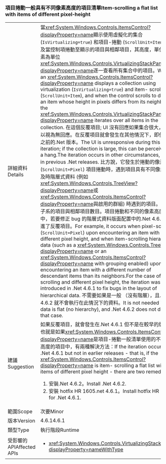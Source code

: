 ### <a name="item-scrolling-a-flat-list-with-items-of-different-pixel-height"></a><span data-ttu-id="2897e-101">項目捲動一般具有不同像素高度的項目清單</span><span class="sxs-lookup"><span data-stu-id="2897e-101">Item-scrolling a flat list with items of different pixel-height</span></span>

|   |   |
|---|---|
|<span data-ttu-id="2897e-102">詳細資料</span><span class="sxs-lookup"><span data-stu-id="2897e-102">Details</span></span>|<span data-ttu-id="2897e-103">當<xref:System.Windows.Controls.ItemsControl?displayProperty=name>顯示使用虛擬化的集合 (<code>IsVirtualizing=true</code>) 和項目-捲動 (<code>ScrollUnit=Item</code>)，以及當控制項捲動至顯示的項目與相鄰項目，其高度，單位為像素為單位<xref:System.Windows.Controls.VirtualizingStackPanel?displayProperty=name>逐一查看所有集合中的項目。</span><span class="sxs-lookup"><span data-stu-id="2897e-103">When an <xref:System.Windows.Controls.ItemsControl?displayProperty=name> displays a collection using virtualization (<code>IsVirtualizing=true</code>) and item- scrolling (<code>ScrollUnit=Item</code>), and when the control scrolls to display an item whose height in pixels differs from its neighbors, the <xref:System.Windows.Controls.VirtualizingStackPanel?displayProperty=name> iterates over all items in the collection.</span></span> <span data-ttu-id="2897e-104">在這個反覆項目; UI 沒有回應如果集合很大，這可以視為無回應。在反覆項目就會發生在其他情況下，即使是在之前的.Net 版本。</span><span class="sxs-lookup"><span data-stu-id="2897e-104">The UI is unresponsive during this iteration; if the collection is large, this can be perceived as a hang.The iteration occurs in other circumstances, even in previous .Net releases.</span></span> <span data-ttu-id="2897e-105">比方說，它發生於捲動的像素 (<code>ScrollUnit=Pixel</code>) 項目捲動時，遇到項目具有不同像素高度及時階層式資料 (例如<xref:System.Windows.Controls.TreeView?displayProperty=name>或<xref:System.Windows.Controls.ItemsControl?displayProperty=name>與啟用的群組) 時遇到的項目。不同的子系的項目與相鄰項目數目。項目捲動和不同的像素高度案例中，若要修正 bug 的階層式資料版面配置中的.Net 4.6.1 中引進了反覆項目。</span><span class="sxs-lookup"><span data-stu-id="2897e-105">For example, it occurs when pixel-scrolling (<code>ScrollUnit=Pixel</code>) upon encountering an item with different pixel height, and when item-scrolling hierarchical data (such as a <xref:System.Windows.Controls.TreeView?displayProperty=name> or an <xref:System.Windows.Controls.ItemsControl?displayProperty=name> with grouping enabled) upon encountering an item with a different number of descendant items than its neighbors.For the case of item-scrolling and different pixel height, the iteration was introduced in .Net 4.6.1 to fix bugs in the layout of hierarchical data.</span></span>  <span data-ttu-id="2897e-106">不需要如果是一般 （沒有階層），且.Net 4.6.2 就不會執行在此情況下的資料。</span><span class="sxs-lookup"><span data-stu-id="2897e-106">It is not needed if the data is flat (no hierarchy), and .Net 4.6.2 does not do it in that case.</span></span>|
|<span data-ttu-id="2897e-107">建議</span><span class="sxs-lookup"><span data-stu-id="2897e-107">Suggestion</span></span>|<span data-ttu-id="2897e-108">如果反覆項目，就會發生在.Net 4.6.1 但不是在較早的版本-也就是如果<xref:System.Windows.Controls.ItemsControl?displayProperty=name>是項目-捲動一般清單使用的不同像素高度的項目中，有兩種解決方法：</span><span class="sxs-lookup"><span data-stu-id="2897e-108">If the iteration occurs in .Net 4.6.1 but not in earlier releases - that is, if the <xref:System.Windows.Controls.ItemsControl?displayProperty=name> is item- scrolling a flat list with items of different pixel height - there are two remedies:</span></span><ol><li><span data-ttu-id="2897e-109">安裝.Net 4.6.2。</span><span class="sxs-lookup"><span data-stu-id="2897e-109">Install .Net 4.6.2.</span></span></li><li><span data-ttu-id="2897e-110">安裝 hotfix HR 1605.net 4.6.1。</span><span class="sxs-lookup"><span data-stu-id="2897e-110">Install hotfix HR 1605 for .Net 4.6.1.</span></span></li></ol>|
|<span data-ttu-id="2897e-111">範圍</span><span class="sxs-lookup"><span data-stu-id="2897e-111">Scope</span></span>|<span data-ttu-id="2897e-112">次要</span><span class="sxs-lookup"><span data-stu-id="2897e-112">Minor</span></span>|
|<span data-ttu-id="2897e-113">版本</span><span class="sxs-lookup"><span data-stu-id="2897e-113">Version</span></span>|<span data-ttu-id="2897e-114">4.6.1</span><span class="sxs-lookup"><span data-stu-id="2897e-114">4.6.1</span></span>|
|<span data-ttu-id="2897e-115">類型</span><span class="sxs-lookup"><span data-stu-id="2897e-115">Type</span></span>|<span data-ttu-id="2897e-116">執行階段</span><span class="sxs-lookup"><span data-stu-id="2897e-116">Runtime</span></span>|
|<span data-ttu-id="2897e-117">受影響的 API</span><span class="sxs-lookup"><span data-stu-id="2897e-117">Affected APIs</span></span>|<ul><li><xref:System.Windows.Controls.VirtualizingStackPanel?displayProperty=nameWithType></li></ul>|

